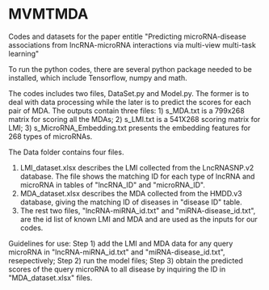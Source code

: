 # MVMTMDA
Codes and datasets for the paper entitle "Predicting microRNA-disease associations from lncRNA-microRNA interactions via multi-view multi-task learning"

To run the python codes, there are several python package needed to be installed, which include Tensorflow, numpy and math.

The codes includes two files, DataSet.py and Model.py. The former is to deal with data processing while the later is to predict the scores for each pair of MDA. The outputs contain three files: 1) s_MDA.txt is a 799x268 matrix for scoring all the MDAs; 2) s_LMI.txt is a 541X268 scoring matrix for LMI; 3) s_MicroRNA_Embedding.txt presents the embedding features for 268 types of microRNAs.

The Data folder contains four files. 
1) LMI_dataset.xlsx describes the LMI collected from the LncRNASNP.v2 database. The file shows the matching ID for each type of lncRNA and microRNA in tables of "lncRNA_ID" and "microRNA_ID".
2) MDA_dataset.xlsx describes the MDA collected from the HMDD.v3 database, giving the matching ID of diseases in "disease ID" table.
3) The rest two files, "lncRNA-miRNA_id.txt" and "miRNA-disease_id.txt", are the id list of known LMI and MDA and are used as the inputs for our codes.

Guidelines for use: Step 1) add the LMI and MDA data for any query microRNA in "lncRNA-miRNA_id.txt" and "miRNA-disease_id.txt", resepectively; Step 2) run the model files; Step 3) obtain the predicted scores of the query microRNA to all disease by inquiring the ID in "MDA_dataset.xlsx" files.
